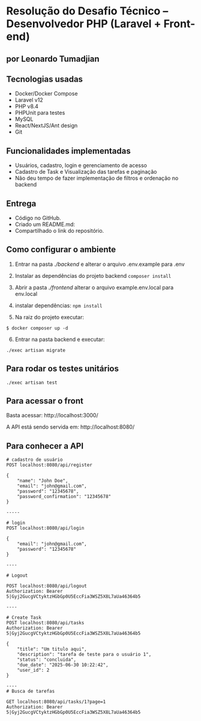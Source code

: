 # Resolução do Desafio Técnico – Desenvolvedor PHP (Laravel + Front-end) 
## por Leonardo Tumadjian

## Tecnologias usadas
- Docker/Docker Compose
- Laravel v12
- PHP v8.4
- PHPUnit para testes
- MySQL
- React/NextJS/Ant design
- Git

## Funcionalidades implementadas
 - Usuários, cadastro, login e gerenciamento de acesso
 - Cadastro de Task e Visualização das tarefas e paginação
 - Não deu tempo de fazer implementação de filtros e ordenação no backend

## Entrega
 - Código no GitHub.
 - Criado um README.md:
 - Compartilhado o link do repositório.

## Como configurar o ambiente
1. Entrar na pasta *./backend* e alterar o arquivo .env.example para .env

2. Instalar as dependências do projeto backend
```composer install```

3. Abrir a pasta *./frontend* alterar o arquivo example.env.local para env.local
4. instalar dependências:
```npm install```
5. Na raiz do projeto executar:
```shell
$ docker composer up -d
```
6. Entrar na pasta backend e executar:
```shell
./exec artisan migrate
```

## Para rodar os testes unitários
```shell
./exec artisan test
```

## Para acessar o front
Basta acessar: http://localhost:3000/

A API está sendo servida em: http://localhost:8080/

## Para conhecer a API
```
# cadastro de usuário
POST localhost:8080/api/register

{
    "name": "John Doe",
    "email": "john@gmail.com",
    "password": "12345678",
    "password_confirmation": "12345678"
}

-----

# login
POST localhost:8080/api/login

{
    "email": "john@gmail.com",
    "password": "12345678"
}

----

# Logout

POST localhost:8080/api/logout
Authorization: Bearer 5|Gyj2GucgVCtyktzHGbGp0U5EccFia3WSZ5X8L7aUa46364b5

----

# Create Task
POST localhost:8080/api/tasks
Authorization: Bearer 5|Gyj2GucgVCtyktzHGbGp0U5EccFia3WSZ5X8L7aUa46364b5

{
    "title": "Um titulo aqui",
    "description": "tarefa de teste para o usuário 1",
    "status": "concluida",
    "due_date": "2025-06-30 10:22:42",
    "user_id": 2
}

----
# Busca de tarefas

GET localhost:8080/api/tasks/1?page=1
Authorization: Bearer 5|Gyj2GucgVCtyktzHGbGp0U5EccFia3WSZ5X8L7aUa46364b5

```